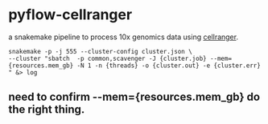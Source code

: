 # pyflow-cellranger
a snakemake pipeline to process 10x genomics data using [cellranger](https://support.10xgenomics.com/single-cell-gene-expression/software/pipelines/latest/what-is-cell-ranger).

```
snakemake -p -j 555 --cluster-config cluster.json \
--cluster "sbatch  -p common,scavenger -J {cluster.job} --mem={resources.mem_gb} -N 1 -n {threads} -o {cluster.out} -e {cluster.err} " &> log 
```


## need to confirm --mem={resources.mem_gb} do the right thing.
